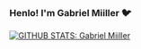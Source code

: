 ### Henlo! I'm Gabriel Miiller 🐦

[![GITHUB STATS: Gabriel Miiller](https://github-readme-stats.vercel.app/api?username=gabriel-hsmiiller&show_icons=true&theme=nightowl&custom_title=GITHUB%20STATS%3A%20Gabriel%20Miiller)](https://github.com/gabriel-hsmiiller/)
